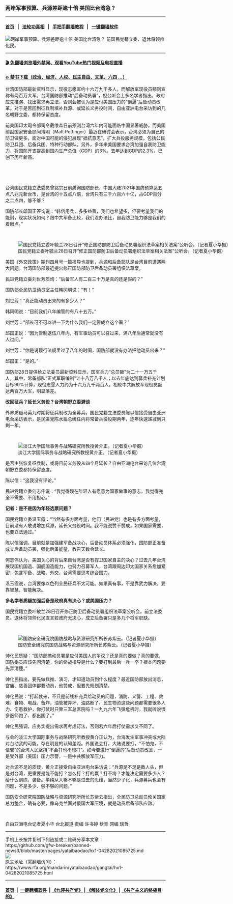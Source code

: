 ### 两岸军事预算、兵源差距逾十倍 美国比台湾急？
------------------------

#### [首页](https://github.com/gfw-breaker/banned-news3/blob/master/README.md) &nbsp;&nbsp;|&nbsp;&nbsp; [法轮功真相](https://github.com/begood0513/basic/blob/master/README.md)  &nbsp;&nbsp;|&nbsp;&nbsp; [手把手翻墙教程](https://github.com/gfw-breaker/guides/wiki)  &nbsp;&nbsp;|&nbsp;&nbsp; [一键翻墙软件](https://github.com/gfw-breaker/nogfw/blob/master/README.md)  



<div id="headerimg">
 <img alt="两岸军事预算、兵源差距逾十倍 美国比台湾急？" src="https://www.rfa.org/mandarin/yataibaodao/gangtai/hx1-04282021085725.html/@@images/157f1182-df86-42ac-b58d-fe4c567256da.png" title="两岸军事预算、兵源差距逾十倍 美国比台湾急？"/>
 <span class="lead_image_caption">
  前国民党籍立委、退休将领帅化民。
 </span>
 <!-- zoomattribute -->
</div>

<hr/>


#### [ 🎬  免翻墙浏览墙外禁闻、观看YouTube热门视频及电视直播](https://github.com/gfw-breaker/HelloWorld)

#### [ 💥  禁书下载（政治、经济、人权、民主自由、文革、六四 ...）](https://github.com/gfw-breaker/books/blob/master/README.md)

<div id="storytext">
 <p>
  台湾国防部最新资料显示，现役志愿军约十六万九千多人，而解放军现役员额则宣称有两百万大军。台湾国防部推动“后备动员署”，但公听会上多名学者指出，政府应先推演、找出需求再立法，否则会被认为是应付美国压力的“倒逼”后备动员改革。对于是否回到征兵制填补兵源、或延长义务役时间，自由亚洲电台采访到的几名朝野立委，都持保留态度。
 </p>
 <p>
  前美国印太司令部司令戴维森日前预测台湾六年内可能面临中国显著威胁。而美国前副国家安全顾问博明（Matt Pottinger）最近在研讨会表示，台湾必须为自己的防卫做更多，面对中国可能的侵犯展现“抵抗意志”，扩大兵役服务规模，包括公民防卫兵团、后备兵团、特种行动部队。另外，多年来美国要求台湾加强自我防卫能力，将国防开支提高到国内生产总值（GDP）的3%。去年达到GDP的2.3%，已创下历年新高。
 </p>
 <p>
  <br/>
 </p>
 <p>
  <br/>
 </p>
 <p>
  台湾国民党籍立法委员曾铭宗日前质询国防部长，中国大陆2021年国防预算达五点八兆元新台币，是台湾的十五点八倍，台湾只有三千六百六十亿，占GDP百分之二点四，够不够？
 </p>
 <p>
  国防部长邱国正答询说：“韩信用兵，多多益善，我们也希望多，但要考量我们的能耐，现实状况如何？跟中共军备比较，我们没办法比，自我防卫能力够是我们的着眼点。”
 </p>
 <p>
  <br/>
 </p>
 <p>
  <figure class="image-richtext image-inline captioned" style="width:1280px;">
   <img alt="国民党籍立委叶毓兰28日召开“修正国防部防卫后备动员署组织法草案相关法案”公听会。（记者夏小华摄）" src="https://www.rfa.org/mandarin/yataibaodao/gangtai/hx1-04282021085725.html/2.png/@@images/24ee15c2-b708-4b23-846d-73fb6bf7c5f7.png" title="2.png"/>
   <figcaption class="image-caption">
    国民党籍立委叶毓兰28日召开“修正国防部防卫后备动员署组织法草案相关法案”公听会。（记者夏小华摄）
   </figcaption>
   <small>
   </small>
  </figure>
 </p>
 <p>
  美国《外交政策》期刊四月号一篇报导也提到，兵源和后备部队是台湾目前遭遇两大问题。台湾国防部最近提出修正国防部防卫后备动员署组织法草案。
 </p>
 <p>
  民进党籍立委刘世芳质询：“后备军人有二百三十万是真的还是假的？”
 </p>
 <p>
  国防部全民防卫动员室主任韩冈明说：“有！”
 </p>
 <p>
  刘世芳：“真正能动员出来的有多少人？”
 </p>
 <p>
  韩冈明说：“目前我们八年编管的有八十五万。”
 </p>
 <p>
  刘世芳：“部长可不可以讲一下为什么我们一定要成立这个署？”
 </p>
 <p>
  邱国正说：“因为管制退伍八年内，有军事动员可以召过来，满八年后通常就没有人过问。”
 </p>
 <p>
  刘世芳：“你是说现行法规里过了八年的时间，国防部就没有办法把他动员出来？”
 </p>
 <p>
  邱国正：“是的。”
 </p>
 <p>
  国防部28日提供给立法委员最新资料显示，国军兵力“总员额”为二十一万五千人，其中，常备部队“正式军职编制”计十八万八千人；以去年底达到募兵补充计划目标90%计算，现役志愿人力约为十六万九千两百人。相较中共解放军现役员额达两百万大军，明显落差。
 </p>
 <p>
  <strong>
   改回征兵？延长义务役？台湾朝野立委避谈
  </strong>
 </p>
 <p>
  外界质疑马英九时期将征兵制改为全募兵，国民党籍立法委员陈以信接受自由亚洲电台采访表示，是民进党陈水扁总统任内将常备兵役役期两年，逐年快速递减到只剩一年。
 </p>
 <p>
  <br/>
 </p>
 <p>
  <figure class="image-richtext image-inline captioned" style="width:1280px;">
   <img alt="淡江大学国际事务与战略研究所教授黄介正。（记者夏小华摄）" src="https://www.rfa.org/mandarin/yataibaodao/gangtai/hx1-04282021085725.html/3.png/@@images/6ed1b1cb-7600-4666-9276-2ef20f864340.png" title="3.png"/>
   <figcaption class="image-caption">
    淡江大学国际事务与战略研究所教授黄介正。（记者夏小华摄）
   </figcaption>
   <small>
   </small>
  </figure>
 </p>
 <p>
  是否主张恢复征兵制，或将目前义务役从四个月延长？自由亚洲电台采访几位台湾朝野立委都持保留态度。
 </p>
 <p>
  陈以信：“这我没有评论。”
 </p>
 <p>
  民进党籍立委何志伟说：“我觉得现在年轻人有愿意为国家做事的意志，我觉得完全不需要、不用担心。”
 </p>
 <p>
  <strong>
   记者：是不是因为年轻选票问题？
  </strong>
 </p>
 <p>
  国民党籍立委温玉霞：“当然有多方面考量，他们（民进党）也是有多方面考量，目前没有人敢说增加兵源，延长义务役时间。我不能说赞不赞成，如果国家需要，也要立法通过。”
 </p>
 <p>
  陈以信强调，目前就是加强建军备战决心，后备动员体系必须强化，国防部正准备成立后备动员署，强化后备能量，教召天数会延长。
 </p>
 <p>
  何志伟认为，美国关心的背后来自台湾是否有捍卫国家自主的决心？过去几年台湾展现国机国造、国舰国造能力，也努力召募军人，台湾跟周边印太国家关系愈加紧密，包含军备、战略、外交，台湾需要思考综合国力。
 </p>
 <p>
  温玉霞说，台湾要像以色列全民征兵不太可能。如果真有事，不是靠武力解决，要靠智慧、智能解决。
 </p>
 <p>
  <strong>
   多名学者质疑加强后备是政府真有决心？或美国压力？
  </strong>
 </p>
 <p>
  国民党籍立委叶敏兰28日召开修正防卫后备动员署组织法草案公听会。前立法委员、退休将领帅化民直言若政府无决心，成立后备署只是多几个将军职缺。
 </p>
 <p>
  <br/>
 </p>
 <p>
  <figure class="image-richtext image-inline captioned" style="width:1280px;">
   <img alt="国防安全研究院国防战略与资源研究所所长苏紫云。（记者夏小华摄）" src="https://www.rfa.org/mandarin/yataibaodao/gangtai/hx1-04282021085725.html/4.png/@@images/45e98684-b30b-458e-9422-90fde73f3214.png" title="4.png"/>
   <figcaption class="image-caption">
    国防安全研究院国防战略与资源研究所所长苏紫云。（记者夏小华摄）
   </figcaption>
   <small>
   </small>
  </figure>
 </p>
 <p>
  帅化民质疑：“国防部搞动员署是应付美国人的争议？还是真的要做？真的要做，国防委员应该先问清楚，你的终战指导是什么？要打到最后一兵一卒？根本问题要先弄清楚。”
 </p>
 <p>
  帅化民指出，要先做兵推、演习，才知道动员到什么程度？最近国防部放出消息，宫庙、慈善团体都要动员，他赞成，但要先规划清楚。
 </p>
 <p>
  帅化民说：“打起仗来，不只是前线补充兵给动员的问题，消防、义警、工程、救难、食物、电战、备炸，油管被弄坏、油路断了、民生物资这些问题都需要很多人力、伤患救护，你打仗时只靠三军总医院吗？一九九六年飞弹危机时，我就听说很多医师跑了、都出国了。”
 </p>
 <p>
  帅化民强调，应务实提出需求再考虑订法，否则若六年后打仗需求又不同了。
 </p>
 <p>
  与会的淡江大学国际事务与战略研究所教授黄介正认为，台海发生军事冲突或大陆对台动武的可能，存在明显的认知差距。外国说会打，大陆说要打，“不怕鬼，不信邪”的台湾人民坚持“不会打也不想打”。如今要进行“倒逼的”后备动员改革，一是受外部（美国）压力示警，一是中共解放军压力。
 </p>
 <p>
  对兵源不足的质疑，黄介正接受自由亚洲电台采访说：“兵源足不足是数人头，但是对台湾，更重要是能不能打？怎么打？打的赢？打不垮？才能决定需要多少人？给什么训练、装备。单纯从人够不够是过去的思维，当然少子化，兵源募兵也会有问题，不是多少、够不够的问题。”
 </p>
 <p>
  国防安全研究院国防战略与资源研究所所长苏紫云指出，全民防卫总动员攸关国家总力整合，确有必要，像乌克兰面对俄国大军压境，就是动员后备部队应敌。
 </p>
 <p>
  <br/>
 </p>
 <p>
  自由亚洲电台记者夏小华 台北报道 责编 许书婷 梒青 网编 瑞哲
 </p>
</div>

<hr/>
手机上长按并复制下列链接或二维码分享本文章：<br/>
https://github.com/gfw-breaker/banned-news3/blob/master/pages/yataibaodao/hx1-04282021085725.md <br/>
<a href='https://github.com/gfw-breaker/banned-news3/blob/master/pages/yataibaodao/hx1-04282021085725.md'><img src='https://github.com/gfw-breaker/banned-news3/blob/master/pages/yataibaodao/hx1-04282021085725.md.png'/></a> <br/>
原文地址（需翻墙访问）：https://www.rfa.org/mandarin/yataibaodao/gangtai/hx1-04282021085725.html


------------------------
#### [首页](https://github.com/gfw-breaker/banned-news3/blob/master/README.md) &nbsp;|&nbsp; [一键翻墙软件](https://github.com/gfw-breaker/nogfw/blob/master/README.md) &nbsp;| [《九评共产党》](https://github.com/gfw-breaker/9ping.md/blob/master/README.md#九评之一评共产党是什么) | [《解体党文化》](https://github.com/gfw-breaker/jtdwh.md/blob/master/README.md) | [《共产主义的终极目的》](https://github.com/gfw-breaker/gczydzjmd.md/blob/master/README.md)


<img src='http://gfw-breaker.win/banned-news3/pages/yataibaodao/hx1-04282021085725.md' width='0px' height='0px'/>